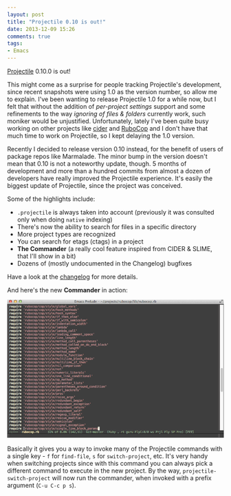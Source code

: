 ```yaml
---
layout: post
title: "Projectile 0.10 is out!"
date: 2013-12-09 15:26
comments: true
tags:
- Emacs
---
```


[Projectile](https://github.com/bbatsov/projectile) 0.10.0 is out!

This might come as a surprise for people tracking Projectile's
development, since recent snapshots were using 1.0 as the version
number, so allow me to explain. I've been wanting to release
Projectile 1.0 for a while now, but I felt that without the addition
of _per-project settings_ support and some refinements to the way
_ignoring of files & folders_ currently work, such moniker would be
unjustified. Unfortunately, lately I've been quite busy working on
other projects like [cider](https://github.com/clojure-emacs/cider)
and [RuboCop](https://github.com/bbatsov/rubocop) and I don't have
that much time to work on Projectile, so I kept delaying the 1.0
version.

Recently I decided to release version 0.10 instead, for the benefit of
users of package repos like Marmalade. The minor bump in the version
doesn't mean that 0.10 is not a noteworthy update, though. 5 months of
development and more than a hundred commits from almost a dozen of
developers have really improved the Projectile experience.  It's
easily the biggest update of Projectile, since the project was
conceived.

Some of the highlights include:

* `.projectile` is always taken into account (previously it was consulted only when doing `native` indexing)
* There's now the ability to search for files in a specific directory
* More project types are recognized
* You can search for etags (ctags) in a project
* **The Commander** (a really cool feature inspired from CIDER & SLIME, that I'll show in a bit)
* Dozens of (mostly undocumented in the Changelog) bugfixes

Have a look at the [changelog](https://github.com/bbatsov/projectile/blob/master/CHANGELOG.md) for more details.

And here's the new **Commander** in action:

![Projectile Commander](/assets/images/projectile-commander.gif)

Basically it gives you a way to invoke many of the Projectile commands
with a single key - `f` for `find-file`, `s` for `switch-project`,
etc. It's very handy when switching projects since with this command
you can always pick a different command to execute in the new
project. By the way, `projectile-switch-project` will now run the
commander, when invoked with a prefix argument (`C-u C-c p s`).

